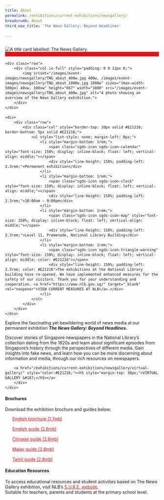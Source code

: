 ```yaml
---
title: About
permalink: /exhibitions/current-exhibitions/newsgallery/
breadcrumb: About
third_nav_title: 'The News Gallery: Beyond Headlines'

---
```



<section class="section__about">
<div class="container__card">
    <div class="row">
        <div class="col is-full" style="border-bottom: 15px solid #E21216; padding: 12px 0 0 0;">
            <img srcset="/images/event-images/newsgallery/TNG_1200x355_400w.jpg 400w, /images/event-images/newsgallery/TNG_1200x355_1000w.jpg 1000w" sizes="(max-width: 500px) 40vw, 100vw" height="296" width="1000" src="/images/event-images/newsgallery/TNG_1200x355_400w.jpg" alt="A title card labelled: The News Gallery.">
        </div>
    </div>

    <div class="row">
        <div class="col is-full" style="padding: 0 0 12px 0;">
            <img srcset="/images/event-images/newsgallery/TNG_about_400w.jpg 400w, /images/event-images/newsgallery/TNG_about_1000w.jpg 1000w" sizes="(max-width: 500px) 40vw, 100vw" height="667" width="1000" src="/images/event-images/newsgallery/TNG_about_400w.jpg" alt="A photo showing an overview of the News Gallery exhibition.">
        </div>
    </div>

    <div>
        <div class="row">
            <div class="col" style="border-top: 10px solid #E21216; border-bottom: 5px solid #E21216;">
                <ul style="list-style: none; margin-left: 0px;">
                    <li style="margin-bottom: 1rem;">
                        <span class="sgds-icon sgds-icon-calendar" style="font-size: 150%; display: inline-block; float: left; vertical-align: middle;"></span>
                        <div style="line-height: 150%; padding-left: 2.3rem;">Permanent exhibition</div>
                    </li> 
                    <li style="margin-bottom: 1rem;">
                        <span class="sgds-icon sgds-icon-clock" style="font-size: 150%; display: inline-block; float: left; vertical-align: middle;"></span>
                        <div style="line-height: 150%; padding-left: 2.3rem;">10:00am – 9:00pm</div>
                    </li>          
                    <li style="margin-bottom: 1rem;">
                        <span class="sgds-icon sgds-icon-map" style="font-size: 150%; display: inline-block; float: left; vertical-align: middle;"></span>
                        <div style="line-height: 150%; padding-left: 2.3rem;">Level 11, Promenade, National Library Building</div>
                    </li>
                    <li style="margin-bottom: 1rem;">
                        <span class="sgds-icon sgds-icon-triangle-warning" style="font-size: 150%; display: inline-block; float: left; vertical-align: middle; color: #E21216"></span>
                        <div style="line-height: 150%; padding-left: 2.3rem; color: #E21216">The exhibitions at the National Library building have re-opened. We have implemented enhanced measures for the safety of our visitors. Thank you for your understanding and cooperation. <a href="https://www.nlb.gov.sg/" target="_blank" rel="noopener">VIEW CURRENT MEASURES AT NLB</a>.</div>
                    </li>                    
                </ul>
            </div>
        </div>
    </div>
</div>
    
<div class="container__description">
    <div class="row">
        <div class="col is-full padding--top--lg">
        <p>Explore the fascinating yet bewildering world of news media at our permanent exhibition <strong><em>The News Gallery: Beyond Headlines.</em></strong></p>
        <p>Discover stories of Singapore newspapers in the National Library’s collection dating from the 1820s and learn about significant episodes from Singapore’s history through the perspectives of different media. Gain insights into fake news, and learn how you can be more discerning about information and media, through our rich resources on newspapers.</p>
            
        <a href="/exhibitions/current-exhibitions/newsgallery/virtual-gallery/" style="color:#E21216;"><h5 style="margin-top: 30px;">VIRTUAL GALLERY &#187;</h5></a>
        </div>
    </div>
</div>


<div class="container__downloads">
    <div class="row">
        <div class="col is-full padding--top--lg">
            <h4>Brochures</h4>
            <p style="margin-top: 5px;">Download the exhibition brochure and guides below:</p>
            <ul style="list-style: none; margin-left: 0px;">
                <li style="margin-bottom: 1rem;">
                    <a href="/files/newsgallery/The%20News%20Gallery_DL%20Brochure_EN.pdf" style="color:#E21216;">English brochure (1.7mb)</a>
                </li>
                <li style="margin-bottom: 1rem;">
                    <a href="/files/newsgallery/NLB_Exhibition_Guide_ENGLISH.pdf" style="color:#E21216;">English guide (2.6mb)</a>
                </li>                
                <li style="margin-bottom: 1rem;">
                    <a href="/files/newsgallery/NLB_Exhibition_Guide_CHINESE.pdf" style="color:#E21216;">Chinese guide (2.6mb)</a>
                </li>                 
                <li style="margin-bottom: 1rem;">
                    <a href="/files/newsgallery/NLB_Exhibition_Guide_MALAY.pdf" style="color:#E21216;">Malay guide (2.6mb)</a>
                </li>                
                <li style="margin-bottom: 1rem;">
                    <a href="/files/newsgallery/NLB_Exhibition_Guide_TAMIL.pdf" style="color:#E21216;">Tamil guide (2.8mb)</a>
                </li> 
            </ul>
        </div>
    </div>
</div>
    
<div class="container__description">
    <div class="row">
        <div class="col is-full padding--top--lg">
        <h4>Education Resources</h4>
        <p style="margin-top: 5px;">To access educational resources and student activities based on The News Gallery exhibition, visit NLB’s <a href="https://sure.nlb.gov.sg/tng/the-news-gallery-learning-journey/" target="_blank" style="color:#E21216;">S.U.R.E. website.</a><br>
        Suitable for teachers, parents and students at the primary school level.</p>
        </div>
    </div>
</div>

</section>